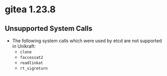 # gitea 1.23.8

## Unsupported System Calls
- The following system calls which were used by etcd are not supported in Unikraft:
    - `clone`
    - `faccessat2`
    - `readlinkat`
    - `rt_sigreturn`
